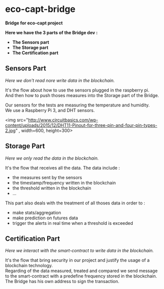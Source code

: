 # **eco-capt-bridge**
**Bridge for eco-capt project**

**Here we have the 3 parts of the Bridge dev :**
- **The Sensors part**
- **The Storage part**
- **The Certification part**


## **Sensors Part**
*Here we don't read nore write data in the blockchain.*   

It's the flow about how to use the sensors plugged in the raspberry pi.  
And then how to push thoses measures into the Storage part of the Bridge.  
  
Our sensors for the tests are measuring the temperature and humidity.  
We use a Raspberry Pi 3, and DHT sensors.  

<img src="http://www.circuitbasics.com/wp-content/uploads/2015/12/DHT11-Pinout-for-three-pin-and-four-pin-types-2.jpg" , width=600, height=300>

## **Storage Part**
*Here we only read the data in the blockchain.*   
  
It's the flow that receives all the data. 
The data include :
- the measures sent by the sensors
- the timestamp/frequency written in the blockchain
- the threshold written in the blockchain
- ...
  
This part also deals with the treatment of all thoses data in order to :  
- make stats/aggregation
- make prediction on futures data
- trigger the alerts in real time when a threshold is exceeded


## **Certification Part**
*Here we interact with the smart-contract to write data in the blockchain.*   
  
It's the flow that bring security in our project and justify the usage of a blockchain technology.  
Regarding of the data measured, treated and compared we send message to the smart-contract with a predefine frequency stored in the blockchain.  
The Bridge has his own address to sign the transaction.  

